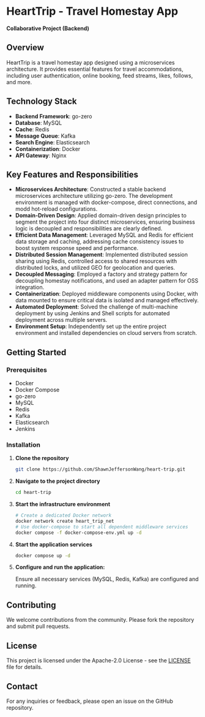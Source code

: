 # HeartTrip - Travel Homestay App

**Collaborative Project (Backend)**

## Overview

HeartTrip is a travel homestay app designed using a microservices architecture. It provides essential features for travel accommodations, including user authentication, online booking, feed streams, likes, follows, and more.

## Technology Stack

- **Backend Framework**: go-zero
- **Database**: MySQL
- **Cache**: Redis
- **Message Queue**: Kafka
- **Search Engine**: Elasticsearch
- **Containerization**: Docker
- **API Gateway**: Nginx

## Key Features and Responsibilities

- **Microservices Architecture**: Constructed a stable backend microservices architecture utilizing go-zero. The development environment is managed with docker-compose, direct connections, and modd hot-reload configurations.
- **Domain-Driven Design**: Applied domain-driven design principles to segment the project into four distinct microservices, ensuring business logic is decoupled and responsibilities are clearly defined.
- **Efficient Data Management**: Leveraged MySQL and Redis for efficient data storage and caching, addressing cache consistency issues to boost system response speed and performance.
- **Distributed Session Management**: Implemented distributed session sharing using Redis, controlled access to shared resources with distributed locks, and utilized GEO for geolocation and queries.
- **Decoupled Messaging**: Employed a factory and strategy pattern for decoupling homestay notifications, and used an adapter pattern for OSS integration.
- **Containerization**: Deployed middleware components using Docker, with data mounted to ensure critical data is isolated and managed effectively.
- **Automated Deployment**: Solved the challenge of multi-machine deployment by using Jenkins and Shell scripts for automated deployment across multiple servers.
- **Environment Setup**: Independently set up the entire project environment and installed dependencies on cloud servers from scratch.

## Getting Started

### Prerequisites

- Docker
- Docker Compose
- go-zero
- MySQL
- Redis
- Kafka
- Elasticsearch
- Jenkins

### Installation

1. **Clone the repository**

    ```sh
    git clone https://github.com/ShawnJeffersonWang/heart-trip.git
    ```

2. **Navigate to the project directory**

    ```sh
    cd heart-trip
    ```

3. **Start the infrastructure environment**

    ```sh
    # Create a dedicated Docker network
    docker network create heart_trip_net
    # Use docker-compose to start all dependent middleware services
    docker compose -f docker-compose-env.yml up -d
    ```
4. **Start the application services**

    ```sh
    docker compose up -d
    ```
5. **Configure and run the application:**

    Ensure all necessary services (MySQL, Redis, Kafka) are configured and running.

## Contributing

We welcome contributions from the community. Please fork the repository and submit pull requests.

## License

This project is licensed under the Apache-2.0 License - see the [LICENSE](LICENSE) file for details.

## Contact

For any inquiries or feedback, please open an issue on the GitHub repository.

